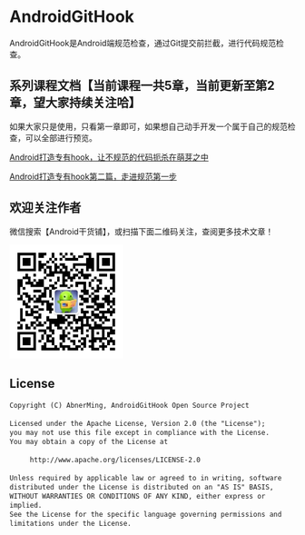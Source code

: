 # AndroidGitHook
AndroidGitHook是Android端规范检查，通过Git提交前拦截，进行代码规范检查。

## 系列课程文档【当前课程一共5章，当前更新至第2章，望大家持续关注哈】

如果大家只是使用，只看第一章即可，如果想自己动手开发一个属于自己的规范检查，可以全部进行预览。

[Android打造专有hook，让不规范的代码扼杀在萌芽之中](https://mp.weixin.qq.com/s/vUEuA1ufNpBTsfnPPs1y0g)

[Android打造专有hook第二篇，走进规范第一步](https://mp.weixin.qq.com/s/4S3N874KeD4NpzSJhksU2w)


## 欢迎关注作者

微信搜索【Android干货铺】，或扫描下面二维码关注，查阅更多技术文章！

<img src="image/abner.jpg" width="200px" />

## License

```
Copyright (C) AbnerMing, AndroidGitHook Open Source Project

Licensed under the Apache License, Version 2.0 (the "License");
you may not use this file except in compliance with the License.
You may obtain a copy of the License at

     http://www.apache.org/licenses/LICENSE-2.0

Unless required by applicable law or agreed to in writing, software
distributed under the License is distributed on an "AS IS" BASIS,
WITHOUT WARRANTIES OR CONDITIONS OF ANY KIND, either express or implied.
See the License for the specific language governing permissions and
limitations under the License.
```

